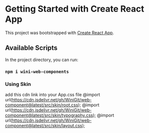 # Getting Started with Create React App

This project was bootstrapped with [Create React App](https://github.com/facebook/create-react-app).

## Available Scripts

In the project directory, you can run:

### `npm i wini-web-components`

### Using Skin
add this cdn link into your App.css file
@import url(https://cdn.jsdelivr.net/gh/WiniGit/web-component@latest/src/skin/root.css);
@import url(https://cdn.jsdelivr.net/gh/WiniGit/web-component@latest/src/skin/typography.css);
@import url(https://cdn.jsdelivr.net/gh/WiniGit/web-component@latest/src/skin/layout.css);



